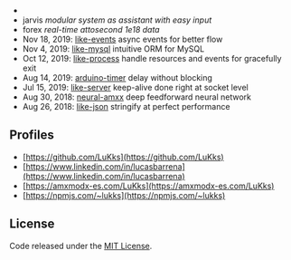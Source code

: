 - 
- jarvis _modular system as assistant with easy input_
- forex _real-time attosecond 1e18 data_
- Nov 18, 2019: [like-events](https://github.com/LuKks/like-events) async events for better flow
- Nov 4, 2019: [like-mysql](https://github.com/LuKks/like-mysql) intuitive ORM for MySQL
- Oct 12, 2019: [like-process](https://github.com/LuKks/like-process) handle resources and events for gracefully exit
- Aug 14, 2019: [arduino-timer](https://github.com/LuKks/arduino-timer) delay without blocking
- Jul 15, 2019: [like-server](https://github.com/LuKks/like-server) keep-alive done right at socket level
- Aug 30, 2018: [neural-amxx](https://github.com/LuKks/neural-amxx) deep feedforward neural network
- Aug 26, 2018: [like-json](https://github.com/LuKks/like-json) stringify at perfect performance

## Profiles
- [https://github.com/LuKks](https://github.com/LuKks)
- [https://www.linkedin.com/in/lucasbarrena](https://www.linkedin.com/in/lucasbarrena)
- [https://amxmodx-es.com/LuKks](https://amxmodx-es.com/LuKks)
- [https://npmjs.com/~lukks](https://npmjs.com/~lukks)

## License
Code released under the [MIT License](https://github.com/LuKks/page/blob/master/LICENSE).
